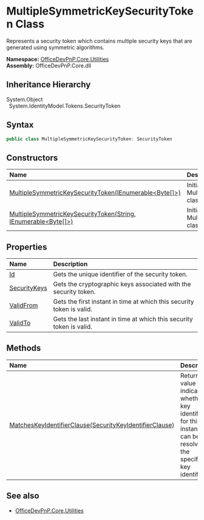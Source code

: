# MultipleSymmetricKeySecurityToken Class
 Represents a security token which contains multiple security keys that are generated using symmetric algorithms.   

**Namespace:** [OfficeDevPnP.Core.Utilities](OfficeDevPnP.Core.Utilities.md)  
**Assembly:** OfficeDevPnP.Core.dll  
## Inheritance Hierarchy
System.Object  
&ensp;System.IdentityModel.Tokens.SecurityToken  
## Syntax
```C#
public class MultipleSymmetricKeySecurityToken: SecurityToken
```
## Constructors
|**Name**|**Description**|
|:-----|:-----|
| [MultipleSymmetricKeySecurityToken(IEnumerable<Byte[]>)](OfficeDevPnP.Core.Utilities.MultipleSymmetricKeySecurityToken.ctor1.md) | Initializes a new instance of the MultipleSymmetricKeySecurityToken class. 
| [MultipleSymmetricKeySecurityToken(String, IEnumerable<Byte[]>)](OfficeDevPnP.Core.Utilities.MultipleSymmetricKeySecurityToken.ctor2.md) | Initializes a new instance of the MultipleSymmetricKeySecurityToken class. 
## Properties
|**Name**|**Description**|
|:-----|:-----|
| [Id](OfficeDevPnP.Core.Utilities.MultipleSymmetricKeySecurityToken.Id.md) | Gets the unique identifier of the security token.
| [SecurityKeys](OfficeDevPnP.Core.Utilities.MultipleSymmetricKeySecurityToken.SecurityKeys.md) | Gets the cryptographic keys associated with the security token.
| [ValidFrom](OfficeDevPnP.Core.Utilities.MultipleSymmetricKeySecurityToken.ValidFrom.md) | Gets the first instant in time at which this security token is valid.
| [ValidTo](OfficeDevPnP.Core.Utilities.MultipleSymmetricKeySecurityToken.ValidTo.md) | Gets the last instant in time at which this security token is valid.
## Methods
|**Name**|**Description**|
|:-----|:-----|
| [MatchesKeyIdentifierClause(SecurityKeyIdentifierClause)](OfficeDevPnP.Core.Utilities.MultipleSymmetricKeySecurityToken.e7dce578.md) | Returns a value that indicates whether the key identifier for this instance can be resolved to the specified key identifier.
## See also
- [OfficeDevPnP.Core.Utilities](OfficeDevPnP.Core.Utilities.md)
